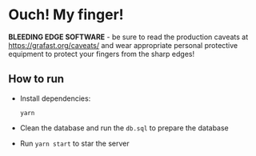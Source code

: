 # Ouch! My finger!

**BLEEDING EDGE SOFTWARE** - be sure to read the production caveats at
https://grafast.org/caveats/ and wear appropriate personal protective equipment
to protect your fingers from the sharp edges!

## How to run

- Install dependencies:

  ```
  yarn
  ```

- Clean the database and run the `db.sql` to prepare the database
- Run `yarn start` to star the server
